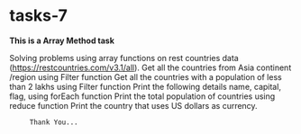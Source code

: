 # tasks-7

**This is a Array Method task**

Solving problems using array functions on rest countries data (https://restcountries.com/v3.1/all).
Get all the countries from Asia continent /region using Filter function
Get all the countries with a population of less than 2 lakhs using Filter function
Print the following details name, capital, flag, using forEach function
Print the total population of countries using reduce function
Print the country that uses US dollars as currency.

         Thank You...
